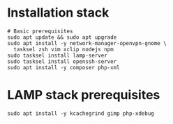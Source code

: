# Installation stack

```shell
# Basic prerequisites
sudo apt update && sudo apt upgrade
sudo apt install -y network-manager-openvpn-gnome \
  tasksel zsh vim xclip nodejs npm
sudo tasksel install lamp-server
sudo tasksel install openssh-server
sudo apt install -y composer php-xml
```

# LAMP stack prerequisites
```shell
sudo apt install -y kcachegrind gimp php-xdebug
```
